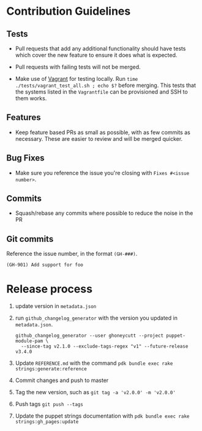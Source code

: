 # Contribution Guidelines

## Tests

  - Pull requests that add any additional functionality should have
    tests which cover the new feature to ensure it does what is
expected.

  - Pull requests with failing tests will not be merged.

  - Make use of [Vagrant](https://www.vagrantup.com/) for testing
    locally. Run `time ./tests/vagrant_test_all.sh ; echo $?` before
merging. This tests that the systems listed in the `Vagrantfile` can be
provisioned and SSH to them works.

## Features

  - Keep feature based PRs as small as possible, with as few commits as
    necessary. These are easier to review and will be merged quicker.

## Bug Fixes

  - Make sure you reference the issue you're closing with `Fixes #<issue
    number>`.

## Commits

  - Squash/rebase any commits where possible to reduce the noise in the PR

## Git commits

Reference the issue number, in the format `(GH-###)`.

```
(GH-901) Add support for foo
```

# Release process

1. update version in `metadata.json`
1. run `github_changelog_generator` with the version you updated in
   `metadata.json`.

    ```
    github_changelog_generator --user ghoneycutt --project puppet-module-pam \
      --since-tag v2.1.0 --exclude-tags-regex "v1" --future-release v3.4.0
    ```

1. Update `REFERENCE.md` with the command `pdk bundle exec rake strings:generate:reference`
1. Commit changes and push to master
1. Tag the new version, such as `git tag -a 'v2.0.0' -m 'v2.0.0'`
1. Push tags `git push --tags`
1. Update the puppet strings documentation with `pdk bundle exec rake strings:gh_pages:update`
